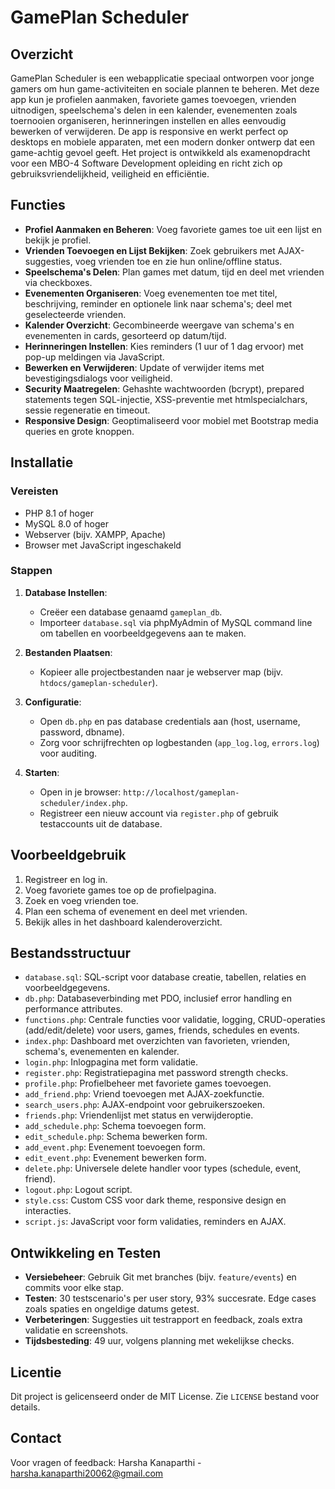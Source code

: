 # GamePlan Scheduler

## Overzicht
GamePlan Scheduler is een webapplicatie speciaal ontworpen voor jonge gamers om hun game-activiteiten en sociale plannen te beheren. Met deze app kun je profielen aanmaken, favoriete games toevoegen, vrienden uitnodigen, speelschema's delen in een kalender, evenementen zoals toernooien organiseren, herinneringen instellen en alles eenvoudig bewerken of verwijderen. De app is responsive en werkt perfect op desktops en mobiele apparaten, met een modern donker ontwerp dat een game-achtig gevoel geeft. Het project is ontwikkeld als examenopdracht voor een MBO-4 Software Development opleiding en richt zich op gebruiksvriendelijkheid, veiligheid en efficiëntie.

## Functies
- **Profiel Aanmaken en Beheren**: Voeg favoriete games toe uit een lijst en bekijk je profiel.
- **Vrienden Toevoegen en Lijst Bekijken**: Zoek gebruikers met AJAX-suggesties, voeg vrienden toe en zie hun online/offline status.
- **Speelschema's Delen**: Plan games met datum, tijd en deel met vrienden via checkboxes.
- **Evenementen Organiseren**: Voeg evenementen toe met titel, beschrijving, reminder en optionele link naar schema's; deel met geselecteerde vrienden.
- **Kalender Overzicht**: Gecombineerde weergave van schema's en evenementen in cards, gesorteerd op datum/tijd.
- **Herinneringen Instellen**: Kies reminders (1 uur of 1 dag ervoor) met pop-up meldingen via JavaScript.
- **Bewerken en Verwijderen**: Update of verwijder items met bevestigingsdialogs voor veiligheid.
- **Security Maatregelen**: Gehashte wachtwoorden (bcrypt), prepared statements tegen SQL-injectie, XSS-preventie met htmlspecialchars, sessie regeneratie en timeout.
- **Responsive Design**: Geoptimaliseerd voor mobiel met Bootstrap media queries en grote knoppen.

## Installatie
### Vereisten
- PHP 8.1 of hoger
- MySQL 8.0 of hoger
- Webserver (bijv. XAMPP, Apache)
- Browser met JavaScript ingeschakeld

### Stappen
1. **Database Instellen**:
   - Creëer een database genaamd `gameplan_db`.
   - Importeer `database.sql` via phpMyAdmin of MySQL command line om tabellen en voorbeeldgegevens aan te maken.

2. **Bestanden Plaatsen**:
   - Kopieer alle projectbestanden naar je webserver map (bijv. `htdocs/gameplan-scheduler`).

3. **Configuratie**:
   - Open `db.php` en pas database credentials aan (host, username, password, dbname).
   - Zorg voor schrijfrechten op logbestanden (`app_log.log`, `errors.log`) voor auditing.

4. **Starten**:
   - Open in je browser: `http://localhost/gameplan-scheduler/index.php`.
   - Registreer een nieuw account via `register.php` of gebruik testaccounts uit de database.

## Voorbeeldgebruik
1. Registreer en log in.
2. Voeg favoriete games toe op de profielpagina.
3. Zoek en voeg vrienden toe.
4. Plan een schema of evenement en deel met vrienden.
5. Bekijk alles in het dashboard kalenderoverzicht.

## Bestandsstructuur
- `database.sql`: SQL-script voor database creatie, tabellen, relaties en voorbeeldgegevens.
- `db.php`: Databaseverbinding met PDO, inclusief error handling en performance attributes.
- `functions.php`: Centrale functies voor validatie, logging, CRUD-operaties (add/edit/delete) voor users, games, friends, schedules en events.
- `index.php`: Dashboard met overzichten van favorieten, vrienden, schema's, evenementen en kalender.
- `login.php`: Inlogpagina met form validatie.
- `register.php`: Registratiepagina met password strength checks.
- `profile.php`: Profielbeheer met favoriete games toevoegen.
- `add_friend.php`: Vriend toevoegen met AJAX-zoekfunctie.
- `search_users.php`: AJAX-endpoint voor gebruikerszoeken.
- `friends.php`: Vriendenlijst met status en verwijderoptie.
- `add_schedule.php`: Schema toevoegen form.
- `edit_schedule.php`: Schema bewerken form.
- `add_event.php`: Evenement toevoegen form.
- `edit_event.php`: Evenement bewerken form.
- `delete.php`: Universele delete handler voor types (schedule, event, friend).
- `logout.php`: Logout script.
- `style.css`: Custom CSS voor dark theme, responsive design en interacties.
- `script.js`: JavaScript voor form validaties, reminders en AJAX.

## Ontwikkeling en Testen
- **Versiebeheer**: Gebruik Git met branches (bijv. `feature/events`) en commits voor elke stap.
- **Testen**: 30 testscenario's per user story, 93% succesrate. Edge cases zoals spaties en ongeldige datums getest.
- **Verbeteringen**: Suggesties uit testrapport en feedback, zoals extra validatie en screenshots.
- **Tijdsbesteding**: 49 uur, volgens planning met wekelijkse checks.

## Licentie
Dit project is gelicenseerd onder de MIT License. Zie `LICENSE` bestand voor details.

## Contact
Voor vragen of feedback: Harsha Kanaparthi - harsha.kanaparthi20062@gmail.com 

